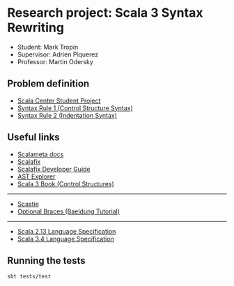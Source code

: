 # Research project: Scala 3 Syntax Rewriting

* Student: Mark Tropin
* Supervisor: Adrien Piquerez
* Professor: Martin Odersky

## Problem definition

* [Scala Center Student Project](https://github.com/scalacenter/student-projects/issues/14)
* [Syntax Rule 1 (Control Structure Syntax)](https://docs.scala-lang.org/scala3/reference/other-new-features/control-syntax.html)
* [Syntax Rule 2 (Indentation Syntax)](https://docs.scala-lang.org/scala3/reference/other-new-features/indentation.html)

## Useful links

* [Scalameta docs](https://scalameta.org/docs/trees/guide.html)
* [Scalafix](https://scalacenter.github.io/scalafix/)
* [Scalafix Developer Guide](https://scalacenter.github.io/scalafix/docs/developers/setup.html)
* [AST Explorer](https://astexplorer.net/#/gist/ec56167ffafb20cbd8d68f24a37043a9/677e43f3adb93db8513dbe4e2c868dd4f78df4b3)
* [Scala 3 Book (Control Structures)](https://docs.scala-lang.org/scala3/book/control-structures.html)

---

* [Scastie](https://scastie.scala-lang.org/)
* [Optional Braces (Baeldung Tutorial)](https://www.baeldung.com/scala/optional-braces)

---

* [Scala 2.13 Language Specification](https://www.scala-lang.org/files/archive/spec/2.13/)
* [Scala 3.4 Language Specification](https://www.scala-lang.org/files/archive/spec/3.4/)

## Running the tests
```
sbt tests/test
```
